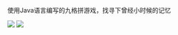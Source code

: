 使用Java语言编写的九格拼游戏，找寻下曾经小时候的记忆

![](http://dl.iteye.com/upload/picture/pic/129753/00dec71d-0ee3-3c85-a1b6-ed147a120fef.jpg)
![](http://dl.iteye.com/upload/picture/pic/129755/4268ec56-198b-3b72-8983-a31bdce87f14.jpg)
